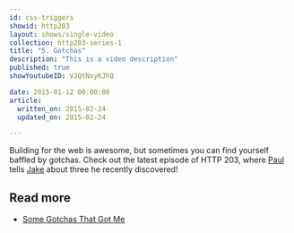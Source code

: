 ```yaml
---
id: css-triggers
showid: http203
layout: shows/single-video
collection: http203-series-1
title: "5. Gotchas"
description: "This is a video description"
published: true
showYoutubeID: VJQtNxyKJhQ

date: 2015-01-12 00:00:00
article:
  written_on: 2015-02-24
  updated_on: 2015-02-24

---
```


Building for the web is awesome, but sometimes you can find yourself baffled by gotchas. Check out the latest episode of HTTP 203, where [Paul](https://twitter.com/aerotwist) tells [Jake](https://twitter.com/jaffathecake) about three he recently discovered!

## Read more

* [Some Gotchas That Got Me](http://aerotwist.com/blog/some-gotchas-that-got-me/)
